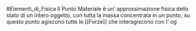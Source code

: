 #Elementi_di_Fisica 
Il Punto Materiale è un’ approssimazione fisica dello stato di un intero oggetto, con tutta la massa concentrata in un punto, su questo punto agiscono tutte le [[Forze]] che interagiscono con l’ og